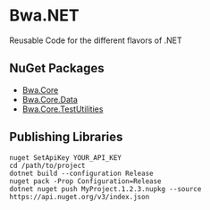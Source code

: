 # Bwa.NET

Reusable Code for the different flavors of .NET

## NuGet Packages

- [Bwa.Core](https://www.nuget.org/packages/Bwa.Core)
- [Bwa.Core.Data](https://www.nuget.org/packages/Bwa.Core.Data)
- [Bwa.Core.TestUtilities](https://www.nuget.org/packages/Bwa.Core.TestUtilities)

## Publishing Libraries

    nuget SetApiKey YOUR_API_KEY
    cd /path/to/project
    dotnet build --configuration Release
    nuget pack -Prop Configuration=Release
    dotnet nuget push MyProject.1.2.3.nupkg --source https://api.nuget.org/v3/index.json
